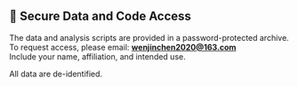## 🔐 Secure Data and Code Access

The data and analysis scripts are provided in a password-protected archive.  
To request access, please email: **wenjinchen2020@163.com**  
Include your name, affiliation, and intended use.

All data are de-identified.